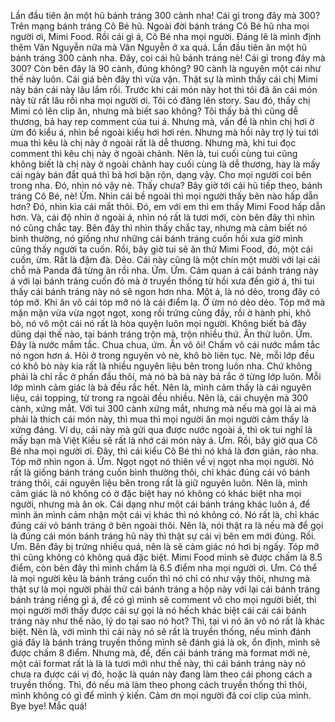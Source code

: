 Lần đầu tiên ăn một hũ bánh tráng 300 cành nha! Cái gì trong đây mà 300? Trên mạng bánh tráng Cô Bé hũ. Ngoài đời bánh tráng Cô Bé hũ nha mọi người ơi, Mimi Food. Rồi cái gì á, Cô Bé nha mọi người. Đáng lẽ là mình định thêm Vân Nguyễn nữa mà Vân Nguyễn ở xa quá. Lần đầu tiên ăn một hũ bánh tráng 300 cành nha. Đây, coi cái hũ bánh tráng nè! Cái gì trong đây mà 300? Còn bên đây là 90 cành, đúng không? 90 cành là nguyên một cái như thế này luôn. Cái giá bên đây thì vừa vặn. Thật sự là mình thấy cái chị Mimi này bán cái này lâu lắm rồi. Trước khi cái món này hot thì tôi đã ăn cái món này từ rất lâu rồi nha mọi người ơi. Tôi có đăng lên story. Sau đó, thấy chị Mimi có lên clip ăn, nhưng mà biết sao không? Tôi thấy bả thì cũng dễ thương, bả hay rep comment của tui á. Nhưng mà, vấn đề là nhìn chị hơi ờ ừm đó kiểu á, nhìn bề ngoài kiểu hơi hơi rén. Nhưng mà hồi nãy trợ lý tui tới mua thì kêu là chị này ở ngoài rất là dễ thương. Nhưng mà, khi tui đọc comment thì kêu chị này ở ngoài chảnh. Nên là, tui cuối cùng tui cũng không biết là chị này ở ngoài chảnh hay cuối cùng là dễ thương, hay là mấy cái ngày bán đắt quá thì bả hơi bận rộn, dạng vậy. Cho mọi người coi bên trong nha. Đó, nhìn nó vậy nè. Thấy chưa? Bây giờ tới cái hũ tiếp theo, bánh tráng Cô Bé, nè! Ừm. Nhìn cái bề ngoài thì mọi người thấy bên nào hấp dẫn hơn? Đó, nhìn kìa cái mắt thôi. Đó, em với em thì em thấy Mimi Food hấp dẫn hơn. Và, cái độ nhìn ở ngoài á, nhìn nó rất là tươi mới, còn bên đây thì nhìn nó cũng chắc tay. Bên đây thì nhìn thấy chắc tay, nhưng mà cảm biết nó bình thường, nó giống như những cái bánh tráng cuốn hồi xưa giờ mình cũng thấy người ta cuốn. Rồi, bây giờ tui sẽ ăn thử Mimi Food, đó, một cái cuốn, ừm. Rất là đậm đà. Dẻo. Cái này cũng là một chín một mười với lại cái chỗ mà Panda đã từng ăn rồi nha. Ứm. Ứm. Cảm quan á cái bánh tráng này á với lại bánh tráng cuốn đỏ mà ờ truyền thống từ hồi xưa đến giờ á, thì tui thấy cái bánh tráng này nó sẽ ngon hơn nha. Một á, là nó dẻo, trong đây có tóp mỡ. Khi ăn vô cái tóp mỡ nó là cái điểm lạ. Ờ ừm nó dẻo dẻo. Tóp mỡ mà mặn mặn vừa vừa ngọt ngọt, xong rồi trứng cũng đầy, rồi ờ hành phi, khô bò, nó vô một cái nó rất là hòa quyện luôn mọi người. Không biết bả đây dũng dại thế nào, tại bánh tráng trộn mà, trộn nhiều thứ. Ăn thử luôn. Ứm. Đây là nước mắm tắc. Chua chua, ứm. Ăn vô ôi! Chấm vô cái nước mắm tắc nó ngon hơn á. Hỏi ở trong nguyên vỏ nè, khô bò liên tục. Nè, mỗi lớp đều có khô bò này kia rất là nhiều nguyên liệu bên trong luôn nha. Chứ không phải là chỉ rắc ở phần đầu thôi, mà nó bà bà này bả rắc ở từng lớp luôn. Mỗi lớp mình cảm giác là bả đều rắc hết. Nên là, mình cảm thấy là cái nguyên liệu, cái topping, từ trong ra ngoài đều nhiều. Nên là, cái chuyện mà 300 cành, xứng mắt. Với tui 300 cành xứng mắt, nhưng mà nếu mà gọi là ai mà phải là thích cái món này, thì mua thì mọi người ăn mọi người cảm thấy là xứng đáng. Ví dụ, cái này mà gửi qua được nước ngoài á, thì ok tui nghĩ là mấy bạn mà Việt Kiều sẽ rất là nhớ cái món này á. Ưm. Rồi, bây giờ qua Cô Bé nha mọi người ơi. Đây, thì cái kiểu Cô Bé thì nó khá là đơn giản, rảo nha. Tóp mỡ nhìn ngon á. Ứm. Ngọt ngọt nó thiên về vị ngọt nha mọi người. Nó rất là giống bánh tráng cuốn bình thường thôi, chỉ khác đúng cái vỏ bánh tráng thôi, cái nguyên liệu bên trong rất là giữ nguyên luôn. Nên là, mình cảm giác là nó không có ờ đặc biệt hay nó không có khác biệt nha mọi người, nhưng mà ăn ok. Cái dạng như một cái bánh tráng khác luôn á, để mình ăn mình cảm nhận một cái vị khác thì nó không có. Nó rất là, chỉ khác đúng cái vỏ bánh tráng ở bên ngoài thôi. Nên là, nói thật ra là nếu mà để gọi là đúng cái món bánh tráng hũ này thì thật sự cái vị bên em mới đúng. Rồi. Ưm. Bên đây bị trứng nhiều quá, nên là sẽ cảm giác nó hơi bị ngấy. Tóp mỡ thì cũng không có không quá đặc biệt. Mimi Food mình sẽ được chấm là 8.5 điểm, còn bên đây thì mình chấm là 6.5 điểm nha mọi người ơi. Ưm. Có thể là mọi người kêu là bánh tráng cuốn thì nó chỉ có như vậy thôi, nhưng mà thật sự là mọi người phải thử cái bánh tráng a hộp này với lại cái bánh tráng bánh tráng riềng gì á, để có gì mình sẽ comment vô cho mọi người biết, thì mọi người mới thấy được cái sự gọi là nó hếch khác biệt cái cái cái bánh tráng này như thế nào, lý do tại sao nó hot? Thì, tại vì nó ăn vô nó rất là khác biệt. Nên là, với mình thì cái này nó sẽ rất là truyền thống, nếu mình đánh giá đây là bánh tráng truyền thống mình sẽ đánh giá là ok, ổn định, mình sẽ được chấm 8 điểm. Nhưng mà, để, đến cái bánh tráng mà format mới nè, một cái format rất là là là tươi mới như thế này, thì cái bánh tráng này nó chưa ra được cái vị đó, hoặc là quán này đang làm theo cái phong cách a truyền thống. Thì, đó nếu mà làm theo phong cách truyền thống thì thôi, mình không có gì để mình ý kiến. Cảm ơn mọi người đã coi clip của mình. Bye bye! Mắc quá!